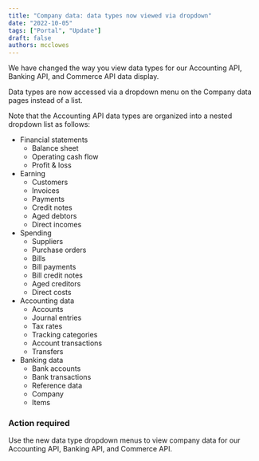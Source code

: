 ```yaml
---
title: "Company data: data types now viewed via dropdown"
date: "2022-10-05"
tags: ["Portal", "Update"]
draft: false
authors: mcclowes
---
```


We have changed the way you view data types for our Accounting API, Banking API, and Commerce API data display.

<!--truncate-->

Data types are now accessed via a dropdown menu on the Company data pages instead of a list.

Note that the Accounting API data types are organized into a nested dropdown list as follows:

- Financial statements
  - Balance sheet
  - Operating cash flow
  - Profit & loss
- Earning
  - Customers
  - Invoices
  - Payments
  - Credit notes
  - Aged debtors
  - Direct incomes
- Spending
  - Suppliers
  - Purchase orders
  - Bills
  - Bill payments
  - Bill credit notes
  - Aged creditors
  - Direct costs
- Accounting data
  - Accounts
  - Journal entries
  - Tax rates
  - Tracking categories
  - Account transactions
  - Transfers
- Banking data
  - Bank accounts
  - Bank transactions
  - Reference data
  - Company
  - Items

### Action required

Use the new data type dropdown menus to view company data for our Accounting API, Banking API, and Commerce API.
